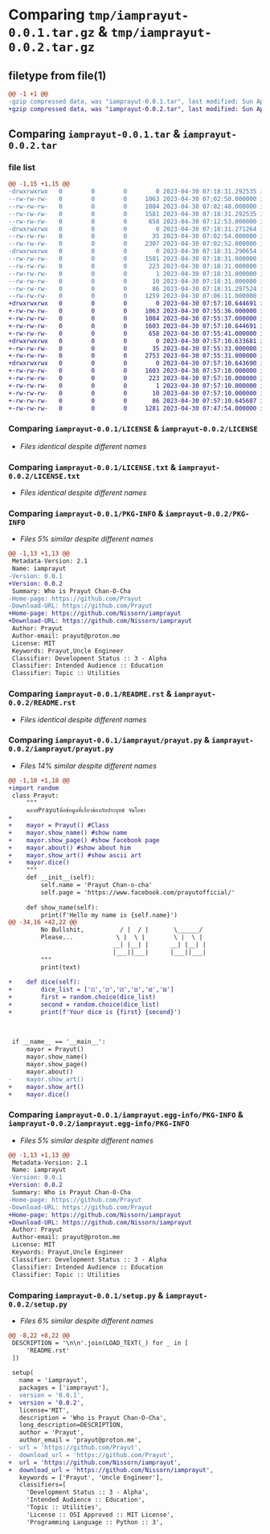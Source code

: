 # Comparing `tmp/iamprayut-0.0.1.tar.gz` & `tmp/iamprayut-0.0.2.tar.gz`

## filetype from file(1)

```diff
@@ -1 +1 @@
-gzip compressed data, was "iamprayut-0.0.1.tar", last modified: Sun Apr 30 07:18:31 2023, max compression
+gzip compressed data, was "iamprayut-0.0.2.tar", last modified: Sun Apr 30 07:57:10 2023, max compression
```

## Comparing `iamprayut-0.0.1.tar` & `iamprayut-0.0.2.tar`

### file list

```diff
@@ -1,15 +1,15 @@
-drwxrwxrwx   0        0        0        0 2023-04-30 07:18:31.292535 iamprayut-0.0.1/
--rw-rw-rw-   0        0        0     1063 2023-04-30 07:02:50.000000 iamprayut-0.0.1/LICENSE
--rw-rw-rw-   0        0        0     1084 2023-04-30 07:02:48.000000 iamprayut-0.0.1/LICENSE.txt
--rw-rw-rw-   0        0        0     1581 2023-04-30 07:18:31.292535 iamprayut-0.0.1/PKG-INFO
--rw-rw-rw-   0        0        0      658 2023-04-30 07:12:53.000000 iamprayut-0.0.1/README.rst
-drwxrwxrwx   0        0        0        0 2023-04-30 07:18:31.271264 iamprayut-0.0.1/iamprayut/
--rw-rw-rw-   0        0        0       35 2023-04-30 07:02:54.000000 iamprayut-0.0.1/iamprayut/__init__.py
--rw-rw-rw-   0        0        0     2307 2023-04-30 07:02:52.000000 iamprayut-0.0.1/iamprayut/prayut.py
-drwxrwxrwx   0        0        0        0 2023-04-30 07:18:31.290654 iamprayut-0.0.1/iamprayut.egg-info/
--rw-rw-rw-   0        0        0     1581 2023-04-30 07:18:31.000000 iamprayut-0.0.1/iamprayut.egg-info/PKG-INFO
--rw-rw-rw-   0        0        0      223 2023-04-30 07:18:31.000000 iamprayut-0.0.1/iamprayut.egg-info/SOURCES.txt
--rw-rw-rw-   0        0        0        1 2023-04-30 07:18:31.000000 iamprayut-0.0.1/iamprayut.egg-info/dependency_links.txt
--rw-rw-rw-   0        0        0       10 2023-04-30 07:18:31.000000 iamprayut-0.0.1/iamprayut.egg-info/top_level.txt
--rw-rw-rw-   0        0        0       86 2023-04-30 07:18:31.297524 iamprayut-0.0.1/setup.cfg
--rw-rw-rw-   0        0        0     1259 2023-04-30 07:06:11.000000 iamprayut-0.0.1/setup.py
+drwxrwxrwx   0        0        0        0 2023-04-30 07:57:10.644691 iamprayut-0.0.2/
+-rw-rw-rw-   0        0        0     1063 2023-04-30 07:55:36.000000 iamprayut-0.0.2/LICENSE
+-rw-rw-rw-   0        0        0     1084 2023-04-30 07:55:37.000000 iamprayut-0.0.2/LICENSE.txt
+-rw-rw-rw-   0        0        0     1603 2023-04-30 07:57:10.644691 iamprayut-0.0.2/PKG-INFO
+-rw-rw-rw-   0        0        0      658 2023-04-30 07:55:41.000000 iamprayut-0.0.2/README.rst
+drwxrwxrwx   0        0        0        0 2023-04-30 07:57:10.633681 iamprayut-0.0.2/iamprayut/
+-rw-rw-rw-   0        0        0       35 2023-04-30 07:55:33.000000 iamprayut-0.0.2/iamprayut/__init__.py
+-rw-rw-rw-   0        0        0     2753 2023-04-30 07:55:31.000000 iamprayut-0.0.2/iamprayut/prayut.py
+drwxrwxrwx   0        0        0        0 2023-04-30 07:57:10.643690 iamprayut-0.0.2/iamprayut.egg-info/
+-rw-rw-rw-   0        0        0     1603 2023-04-30 07:57:10.000000 iamprayut-0.0.2/iamprayut.egg-info/PKG-INFO
+-rw-rw-rw-   0        0        0      223 2023-04-30 07:57:10.000000 iamprayut-0.0.2/iamprayut.egg-info/SOURCES.txt
+-rw-rw-rw-   0        0        0        1 2023-04-30 07:57:10.000000 iamprayut-0.0.2/iamprayut.egg-info/dependency_links.txt
+-rw-rw-rw-   0        0        0       10 2023-04-30 07:57:10.000000 iamprayut-0.0.2/iamprayut.egg-info/top_level.txt
+-rw-rw-rw-   0        0        0       86 2023-04-30 07:57:10.645687 iamprayut-0.0.2/setup.cfg
+-rw-rw-rw-   0        0        0     1281 2023-04-30 07:47:54.000000 iamprayut-0.0.2/setup.py
```

### Comparing `iamprayut-0.0.1/LICENSE` & `iamprayut-0.0.2/LICENSE`

 * *Files identical despite different names*

### Comparing `iamprayut-0.0.1/LICENSE.txt` & `iamprayut-0.0.2/LICENSE.txt`

 * *Files identical despite different names*

### Comparing `iamprayut-0.0.1/PKG-INFO` & `iamprayut-0.0.2/PKG-INFO`

 * *Files 5% similar despite different names*

```diff
@@ -1,13 +1,13 @@
 Metadata-Version: 2.1
 Name: iamprayut
-Version: 0.0.1
+Version: 0.0.2
 Summary: Who is Prayut Chan-O-Cha
-Home-page: https://github.com/Prayut
-Download-URL: https://github.com/Prayut
+Home-page: https://github.com/Nissorn/iamprayut
+Download-URL: https://github.com/Nissorn/iamprayut
 Author: Prayut
 Author-email: prayut@proton.me
 License: MIT
 Keywords: Prayut,Uncle Engineer
 Classifier: Development Status :: 3 - Alpha
 Classifier: Intended Audience :: Education
 Classifier: Topic :: Utilities
```

### Comparing `iamprayut-0.0.1/README.rst` & `iamprayut-0.0.2/README.rst`

 * *Files identical despite different names*

### Comparing `iamprayut-0.0.1/iamprayut/prayut.py` & `iamprayut-0.0.2/iamprayut/prayut.py`

 * *Files 14% similar despite different names*

```diff
@@ -1,10 +1,18 @@
+import random
 class Prayut:
     """
     คลาสPrayutคือข้อมูลที่เกี่ยวข้องกับประยุทธ์ จันโอชา
+
+    mayor = Prayut() #Class
+    mayor.show_name() #show name
+    mayor.show_page() #show facebook page
+    mayor.about() #show about him
+    mayor.show_art() #show ascii art
+    mayor.dice()
     """
     def __init__(self):
         self.name = 'Prayut Chan-o-cha'
         self.page = 'https://www.facebook.com/prayutofficial/'
 
     def show_name(self):
         print(f'Hello my name is {self.name}')
@@ -34,16 +42,22 @@
         No Bullshit,          / |  / |       \______/
         Please...            \ |  \ |        \ |  \ |
                             __| |__| |      __| |__| |
                             |___||___|      |___||___|
         """
         print(text)
 
+    def dice(self):
+        dice_list = ['⚀','⚁','⚂','⚃','⚄','⚅']
+        first = random.choice(dice_list)
+        second = random.choice(dice_list)
+        print(f'Your dice is {first} {second}')
     
 
 
 if __name__ == '__main__':
     mayor = Prayut()
     mayor.show_name()
     mayor.show_page()
     mayor.about()
-    mayor.show_art()
+    mayor.show_art()
+    mayor.dice()
```

### Comparing `iamprayut-0.0.1/iamprayut.egg-info/PKG-INFO` & `iamprayut-0.0.2/iamprayut.egg-info/PKG-INFO`

 * *Files 5% similar despite different names*

```diff
@@ -1,13 +1,13 @@
 Metadata-Version: 2.1
 Name: iamprayut
-Version: 0.0.1
+Version: 0.0.2
 Summary: Who is Prayut Chan-O-Cha
-Home-page: https://github.com/Prayut
-Download-URL: https://github.com/Prayut
+Home-page: https://github.com/Nissorn/iamprayut
+Download-URL: https://github.com/Nissorn/iamprayut
 Author: Prayut
 Author-email: prayut@proton.me
 License: MIT
 Keywords: Prayut,Uncle Engineer
 Classifier: Development Status :: 3 - Alpha
 Classifier: Intended Audience :: Education
 Classifier: Topic :: Utilities
```

### Comparing `iamprayut-0.0.1/setup.py` & `iamprayut-0.0.2/setup.py`

 * *Files 6% similar despite different names*

```diff
@@ -8,22 +8,22 @@
 DESCRIPTION = '\n\n'.join(LOAD_TEXT(_) for _ in [
     'README.rst'
 ])
 
 setup(
   name = 'iamprayut',      
   packages = ['iamprayut'], 
-  version = '0.0.1', 
+  version = '0.0.2', 
   license='MIT', 
   description = 'Who is Prayut Chan-O-Cha',
   long_description=DESCRIPTION,
   author = 'Prayut',                 
   author_email = 'prayut@proton.me',     
-  url = 'https://github.com/Prayut',  
-  download_url = 'https://github.com/Prayut',  
+  url = 'https://github.com/Nissorn/iamprayut',  
+  download_url = 'https://github.com/Nissorn/iamprayut',  
   keywords = ['Prayut', 'Uncle Engineer'],
   classifiers=[
     'Development Status :: 3 - Alpha',     
     'Intended Audience :: Education',     
     'Topic :: Utilities',
     'License :: OSI Approved :: MIT License',   
     'Programming Language :: Python :: 3',
```

